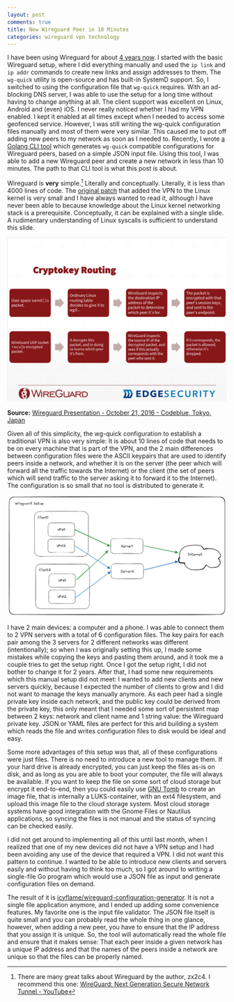 ```yaml
---
layout: post
comments: true
title: New Wireguard Peer in 10 Minutes
categories: wireguard vpn technology
---
```


I have been using Wireguard for about [4 years now](/2019/12/22/wireguard-on-linux). I started with the basic Wireguard setup, where I
did everything manually and used the `ip link` and `ip addr` commands to create new links and assign
addresses to them. The `wg-quick` utility is open-source and has built-in SystemD support. So, I
switched to using the configuration file that `wg-quick` requires. With an ad-blocking DNS server, I
was able to use the setup for a long time without having to change anything at all. The client
support was excellent on Linux, Android and (even) iOS. I never really noticed whether I had my VPN
enabled. I kept it enabled at all times except when I needed to access some geofenced
service. However, I was still writing the wg-quick configuration files manually and most of them
were very similar. This caused me to put off adding new peers to my network as soon as I needed to.
Recently, I wrote [a Golang CLI tool](https://github.com/icyflame/wireguard-configuration-generator/) which generates `wg-quick` compatible configurations for
Wireguard peers, based on a simple JSON input file. Using this tool, I was able to add a new
Wireguard peer and create a new network in less than 10 minutes. The path to that CLI tool is what
this post is about.

<!--more-->

Wireguard is **very** simple.[^1] Literally and conceptually. Literally, it is less than 4000 lines of
code. The [original patch](https://lkml.org/lkml/2019/11/27/266) that added the VPN to the Linux kernel is very small and I have always
wanted to read it, although I have never been able to because knowledge about the Linux kernel
networking stack is a prerequisite. Conceptually, it can be explained with a single slide. A
rudimentary understanding of Linux syscalls is sufficient to understand this slide.

![img](/public/img/wireguard-concept-slide.png)

**Source:** [Wireguard Presentation - October 21, 2016 - Codeblue, Tokyo, Japan](https://www.wireguard.com/presentations/#october-21-2016-codeblue-tokyo-japan)

Given all of this simplicity, the wg-quick configuration to establish a traditional VPN is also very
simple: It is about 10 lines of code that needs to be on every machine that is part of the VPN, and
the 2 main differences between configuration files were the ASCII keypairs that are used to identify
peers inside a network, and whether it is on the server (the peer which will forward all the traffic
towards the Internet) or the client (the set of peers which will send traffic to the server asking
it to forward it to the Internet). The configuration is so small that no tool is distributed to
generate it.

![img](/public/img/Wireguard-Configuration-Generator-Schematic.png)

I have 2 main devices: a computer and a phone. I was able to connect them to 2 VPN servers with a
total of 6 configuration files. The key pairs for each pair among the 3 servers for 2 different
networks was different (intentionally); so when I was originally setting this up, I made some
mistakes while copying the keys and pasting them around, and it took me a couple tries to get the
setup right. Once I got the setup right, I did not bother to change it for 2 years. After that, I
had some new requirements which this manual setup did not meet: I wanted to add new clients and new
servers quickly, because I expected the number of clients to grow and I did not want to manage the
keys manually anymore. As each peer had a single private key inside each network, and the public key
could be derived from the private key, this only meant that I needed some sort of persistent map
between 2 keys: network and client name and 1 string value: the Wireguard private key. JSON or YAML
files are perfect for this and building a system which reads the file and writes configuration files
to disk would be ideal and easy.

Some more advantages of this setup was that, all of these configurations were just files. There is
no need to introduce a new tool to manage them. If your hard drive is already encrypted, you can
just keep the files as-is on disk, and as long as you are able to boot your computer, the file will
always be available. If you want to keep the file on some sort of cloud storage but encrypt it
end-to-end, then you could easily use [GNU Tomb](https://dyne.org/software/tomb/) to create an image file, that is internally a
LUKS-container, with an ext4 filesystem, and upload this image file to the cloud storage
system. Most cloud storage systems have good integration with the Gnome Files or Nautilus
applications, so syncing the files is not manual and the status of syncing can be checked easily.

I did not get around to implementing all of this until last month, when I realized that one of my
new devices did not have a VPN setup and I had been avoiding any use of the device that required a
VPN. I did not want this pattern to continue.  I wanted to be able to introduce new clients and
servers easily and without having to think too much, so I got around to writing a single-file Go
program which would use a JSON file as input and generate configuration files on demand.

The result of it is [icyflame/wireguard-configuration-generator](https://github.com/icyflame/wireguard-configuration-generator). It is not a single file application
anymore, and I ended up adding some convenience features. My favorite one is the input file
validator. The JSON file itself is quite small and you can probably read the whole thing in one
glance, however, when adding a new peer, you have to ensure that the IP address that you assign it
is unique. So, the tool will automatically read the whole file and ensure that it makes sense: That
each peer inside a given network has a unique IP address and that the names of the peers inside a
network are unique so that the files can be properly named.

[^1]: There are many great talks about Wireguard by the author, zx2c4. I recommend this one: [WireGuard: Next Generation Secure Network Tunnel - YouTube](https://www.youtube.com/watch?v=88GyLoZbDNw)
